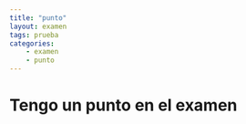 ```yaml
---
title: "punto"
layout: examen
tags: prueba
categories: 
    - examen
    - punto
---
```



# Tengo un punto en el examen